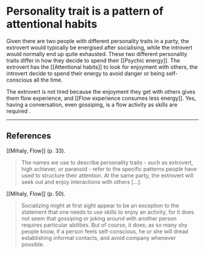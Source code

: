 # Personality trait is a pattern of attentional habits
Given there are two people with different personality traits in a party, the extrovert would typically be energised after socialising, while the introvert would normally end up quite exhausted. These two different personality traits differ in how they decide to spend their [[Psychic energy]]. The extrovert has the [[Attentional habits]] to look for enjoyment with others, the introvert decide to spend their energy to avoid danger or being self-conscious all the time.

The extrovert is not tired because the enjoyment they get with others gives them flow experience, and [[Flow experience consumes less energy]]. Yes, having a conversation, even gossiping, is a flow activity as skills are required .

---
## References
[[Mihaly, Flow]] (p. 33).
> The names we use to describe personality traits - such as extrovert, high achiever, or paranoid - refer to the specific patterns people have used to structure their attention. At the same party, the extrovert will seek out and enjoy interactions with others […].

[[Mihaly, Flow]] (p. 50).
> Socializing might at first sight appear to be an exception to the statement that one needs to use skills to enjoy an activity, for it does not seem that gossiping or joking around with another person requires particular abilities. But of course, it does; as so many shy people know, if a person feels self-conscious, he or she will dread establishing informal contacts, and avoid company whenever possible.

<!-- #evergreen #personality #attention -->

<!-- {BearID:586ECBEE-D41E-4B1D-BA7E-232616092B80-805-0000376250AC1AEE} -->
